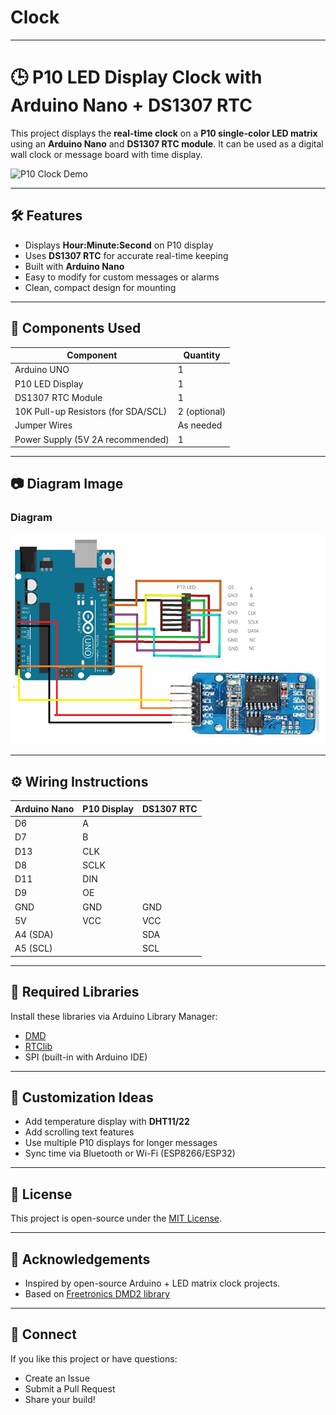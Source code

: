 # Clock

---
# 🕒 P10 LED Display Clock with Arduino Nano + DS1307 RTC

This project displays the **real-time clock** on a **P10 single-color LED matrix** using an **Arduino Nano** and **DS1307 RTC module**. It can be used as a digital wall clock or message board with time display.

![P10 Clock Demo](images/demo.jpg) <!-- Replace with your actual image path -->

---

## 🛠️ Features

- Displays **Hour:Minute:Second** on P10 display
- Uses **DS1307 RTC** for accurate real-time keeping
- Built with **Arduino Nano**
- Easy to modify for custom messages or alarms
- Clean, compact design for mounting

---

## 🔌 Components Used

| Component           | Quantity |
|---------------------|----------|
| Arduino UNO         | 1        |
| P10 LED Display     | 1        |
| DS1307 RTC Module   | 1        |
| 10K Pull-up Resistors (for SDA/SCL) | 2 (optional) |
| Jumper Wires        | As needed |
| Power Supply (5V 2A recommended) | 1 |

---

## 📷 Diagram Image

### Diagram
![Front View](images/front.png)

---

## ⚙️ Wiring Instructions

| Arduino Nano | P10 Display | DS1307 RTC |
|--------------|-------------|------------|
| D6           | A           |            |
| D7           | B           |            |
| D13          | CLK         |            |
| D8           | SCLK        |            |
| D11          | DIN         |            |
| D9           | OE          |            |
| GND          | GND         | GND        |
| 5V           | VCC         | VCC        |
| A4 (SDA)     |             | SDA        |
| A5 (SCL)     |             | SCL        |

---

## 💾 Required Libraries

Install these libraries via Arduino Library Manager:

- [DMD](https://github.com/freetronics/DMD2)
- [RTClib](https://github.com/adafruit/RTClib)
- SPI (built-in with Arduino IDE)

---

## 🔧 Customization Ideas

* Add temperature display with **DHT11/22**
* Add scrolling text features
* Use multiple P10 displays for longer messages
* Sync time via Bluetooth or Wi-Fi (ESP8266/ESP32)

---

## 🧠 License

This project is open-source under the [MIT License](LICENSE).

---

## 🙌 Acknowledgements

* Inspired by open-source Arduino + LED matrix clock projects.
* Based on [Freetronics DMD2 library](https://github.com/freetronics/DMD2)

---

## 📩 Connect

If you like this project or have questions:

* Create an Issue
* Submit a Pull Request
* Share your build!
